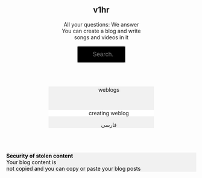  
<html>
<script src="jshtml.js"></script>

<html>
<head>
</head>
<body>
<center>
<h2>
v1hr

</h2>
<p>
All your questions: We answer<br> You can create a blog and write <br> songs and videos in it





</p>
<meta name="viewport" content="width=device-width, initial-scale=1">
<head>
<center>
<style> 
input[type=text] {
width: 130px;
box-sizing: border-box;
border: 2px solid #ccc;
border-radius: 4px;
font-size: 16px;
background-color: white;
background-image: url('searchicon.png');
background-position: 10px 10px; 
background-repeat: no-repeat;
padding: 12px 30px 12px 40px;
transition: width .99s ease-in-out;
background-color:#000;
color:#fff;
}
input[type=text]:focus {
width: 100%;
}
transition: width 0.4s ease-in-out;
}
		
input[type=text]:focus {
width: 100%;
		}
</style>

<body>
		

		
<form>
<input type="text" name="search" placeholder="Search..">
</form>
		
</body>
<br>
<br>
</center>
<div style=" background:#F1F1F1; margin-left:0px; width:280px;"> 

<a href="#" style="text-decoration:none;background:#F1F1F1; margin-left:40px; width:30px;"> 

weblogs
</a>
<br>

<br>
<div style="background:#fff; margin-left:0px; width:280px; " class="button"> 

<a href="#" style="text-decoration:none; background:#fff; margin-left:40px; width:280px;"> 

creating weblog
</a>
</div>
<div style=" background:#F1F1F1; margin-left:0px; width:280px;"> 

<a href="#" style="text-decoration:none;background:#F1F1F1; margin-left:40px; width:30px;"> 
						فارسی
</a>
</div>

</body>
				



<a href="#" type="button" style="background-color:#F1F1F1; color:#000;">


</a>
</div>
<br>
<br> 
<br>


<div style=" background:#f1f1f1; color:#000; text-align: left;">
<p>
<b>
Security of stolen content
</b>
<br>
Your blog content is <br>not copied and you can copy or paste your blog posts

</p>





</div>





